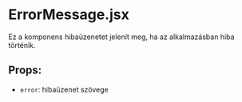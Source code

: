 # ErrorMessage.jsx

Ez a komponens hibaüzenetet jelenít meg, ha az alkalmazásban hiba történik.

## Props:
- `error`: hibaüzenet szövege
